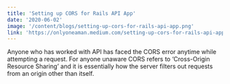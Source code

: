 ```yaml
---
title: 'Setting up CORS for Rails API App'
date: '2020-06-02'
image: '/content/blogs/setting-up-cors-for-rails-api-app.png'
link: 'https://onlyoneaman.medium.com/setting-up-cors-for-rails-api-app-a76217297914'
---
```


Anyone who has worked with API has faced the CORS error anytime while attempting a request. For anyone unaware CORS refers to ‘Cross-Origin Resource Sharing’ and it is essentially how the server filters out requests from an origin other than itself.
